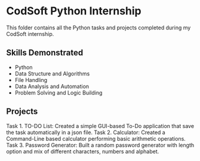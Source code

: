 # CodSoft Python Internship

This folder contains all the Python tasks and projects completed during my CodSoft internship.

## Skills Demonstrated
- Python
- Data Structure and Algorithms
- File Handling
- Data Analysis and Automation
- Problem Solving and Logic Building

## Projects
Task 1. TO-DO List: Created a simple GUI-based To-Do application that save the task automatically in a json file. 
Task 2. Calculator: Created a Command-Line based calculator performing basic arithmetic operations.
Task 3. Password Generator: Built a random password generator with length option and mix of different characters, numbers and alphabet.
